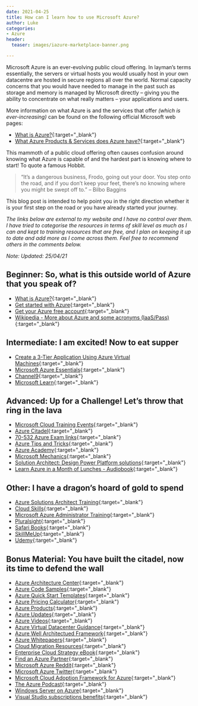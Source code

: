 ```yaml
---
date: 2021-04-25
title: How can I learn how to use Microsoft Azure?
author: Luke
categories:
- Azure
header:
  teaser: images/iazure-marketplace-banner.png

---
```

Microsoft Azure is an ever-evolving public cloud offering. 
In layman’s terms essentially, the servers or virtual hosts you would usually host in your own datacentre are hosted in secure regions all over the world. Normal capacity concerns that you would have needed to manage in the past such as storage and memory is managed by Microsoft directly – giving you the ability to concentrate on what really matters – your applications and users.

More information on what Azure is and the services that offer _(which is ever-increasing)_ can be found on the following official Microsoft web pages:

* [What is Azure?](https://azure.microsoft.com/en-us/overview/what-is-azure/){:target="_blank"}
* [What Azure Products & Services does Azure have?](https://azure.microsoft.com/en-us/services/){:target="_blank"}

This mammoth of a public cloud offering often causes confusion around knowing what Azure is capable of and the hardest part is knowing where to start! To quote a famous Hobbit.

> “It’s a dangerous business, Frodo, going out your door. You step onto the road, and if you don’t keep your feet, there’s no knowing where you might be swept off to.” – Bilbo Baggins

This blog post is intended to help point you in the right direction whether it is your first step on the road or you have already started your journey.

_The links below are external to my website and I have no control over them. I have tried to categorise the resources in terms of skill level as much as I can and kept to training resources that are free, and I plan on keeping it up to date and add more as I come across them. Feel free to recommend others in the comments below._

_Note: Updated: 25/04/21_

## Beginner: So, what is this outside world of Azure that you speak of?

* [What is Azure?](https://azure.microsoft.com/en-us/overview/what-is-azure/){:target="_blank"}
* [Get started with Azure](https://azure.microsoft.com/en-gb/get-started/ "Get started with Azure"){:target="_blank"}
* [Get your Azure free account](https://azure.microsoft.com/en-us/free/ "Create your Azure free account today"){:target="_blank"}
* [Wikipedia - More about Azure and some acronyms (IaaS/Pass)](https://en.wikipedia.org/wiki/Microsoft_Azure){:target="_blank"}

## Intermediate: I am excited! Now to eat supper

* [Create a 3-Tier Application Using Azure Virtual Machines](https://www.udemy.com/free-azure/){:target="_blank"}
* [Microsoft Azure Essentials](https://www.microsoft.com/en-us/azureessentials){:target="_blank"}
* [Channel9](https://channel9.msdn.com/Search?term=Azure&sortBy=recent&lang-en=true){:target="_blank"}
* [Microsoft Learn](https://docs.microsoft.com/en-us/learn/){:target="_blank"}

## Advanced: Up for a Challenge! Let’s throw that ring in the lava

* [Microsoft Cloud Training Events](https://www.microsoft.com/en-au/cloud-training-events/){:target="_blank"}
* [Azure Citadel](https://azurecitadel.github.io/){:target="_blank"}
* [70-532 Azure Exam links](https://github.com/gsuttie/gsuttie-gsuttie.github.io){:target="_blank"}
* [Azure Tips and Tricks](https://microsoft.github.io/AzureTipsAndTricks/){:target="_blank"}
* [Azure Academy](https://www.youtube.com/channel/UC-MXgaFhsYU8PkqgKBdnusQ){:target="_blank"}
* [Microsoft Mechanics](https://www.youtube.com/channel/UCJ9905MRHxwLZ2jeNQGIWxA){:target="_blank"}
* [Solution Architect: Design Power Platform solutions](https://docs.microsoft.com/en-us/learn/paths/solution-architect-data/?WT.mc_id=BA-MVP-5003797){:target="_blank"}
* [Learn Azure in a Month of Lunches - Audiobook](https://azure.microsoft.com/en-gb/resources/learn-azure-in-a-month-of-lunches/){:target="_blank"}


## Other: I have a dragon’s hoard of gold to spend

* [Azure Solutions Architect Training](https://www.pluralsight.com/role-iq/microsoft-azure-solution-architect?aid=7010a000001xDURAA2){:target="_blank"}
* [Cloud Skills](https://cloudskills.io/){:target="_blank"}
* [Microsoft Azure Administrator Training](https://www.pluralsight.com/role-iq/microsoft-azure-administrator?aid=7010a000001xDURAA2%C2%A0%22Microsoft%C2%A0Azure%C2%A0Administrator%C2%A0Training%22){:target="_blank"} 
* [Pluralsight](https://www.pluralsight.com/){:target="_blank"} 
* [Safari Books](https://www.safaribooksonline.com/home/){:target="_blank"} 
* [SkillMeUp](https://www.skillmeup.com/){:target="_blank"}
* [Udemy](https://www.udemy.com/){:target="_blank"}

## Bonus Material: You have built the citadel, now its time to defend the wall

* [Azure Architecture Center](https://docs.microsoft.com/en-us/azure/architecture/){:target="_blank"}
* [Azure Code Samples](https://docs.microsoft.com/en-gb/samples/browse/?products=azure){:target="_blank"}
* [Azure Quick Start Templates](https://github.com/Azure/azure-quickstart-templates){:target="_blank"}
* [Azure Pricing Calculator](https://azure.microsoft.com/en-us/pricing/calculator/){:target="_blank"}
* [Azure Products](){:target="_blank"}
* [Azure Updates](https://azure.microsoft.com/en-us/updates/){:target="_blank"}
* [Azure Videos](https://azure.microsoft.com/en-us/resources/videos/index/){:target="_blank"}
* [Azure Virtual Datacenter Guidance](https://docs.microsoft.com/en-us/azure/cloud-adoption-framework/reference/vdc){:target="_blank"}
* [Azure Well Architectued Framework](https://docs.microsoft.com/en-us/azure/architecture/framework/){:target="_blank"}
* [Azure Whitepapers](https://azure.microsoft.com/en-us/resources/whitepapers/){:target="_blank"}
* [Cloud Migration Resources](https://azure.microsoft.com/en-us/migration/resources/){:target="_blank"}
* [Enterprise Cloud Strategy eBook](http://info.microsoft.com/enterprise-cloud-strategy-ebook.en-gb.1.html){:target="_blank"}
* [Find an Azure Partner](https://azure.microsoft.com/en-us/partners/){:target="_blank"}
* [Microsoft Azure Reddit](https://www.reddit.com/r/AZURE/){:target="_blank"}
* [Microsoft Azure Twitter](https://twitter.com/Azure){:target="_blank"}
* [Microsoft Cloud Adoption Framework for Azure](https://docs.microsoft.com/en-us/azure/cloud-adoption-framework/){:target="_blank"}
* [The Azure Podcast](http://azpodcast.azurewebsites.net/){:target="_blank"}
* [Windows Server on Azure](https://azure.microsoft.com/en-us/campaigns/windows-server/){:target="_blank"}
* [Visual Studio subscriptions benefits](https://visualstudio.microsoft.com/vs/benefits/#azure?cat=visual-studio-enterprise-subscription){:target="_blank"}